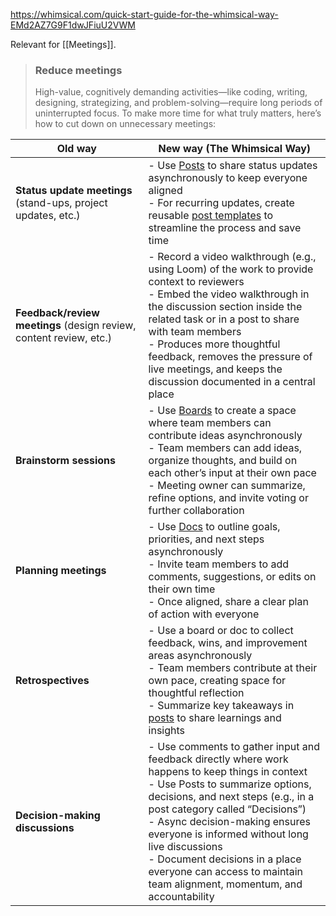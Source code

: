 https://whimsical.com/quick-start-guide-for-the-whimsical-way-EMd2AZ7G9F1dwJFiuU2VWM

Relevant for [[Meetings]].

> ### Reduce meetings
>
> High-value, cognitively demanding activities—like coding, writing, designing, strategizing, and problem-solving—require long periods of uninterrupted focus. To make more time for what truly matters, here’s how to cut down on unnecessary meetings:

| Old way                                           | New way (The Whimsical Way)       |
|--------------------------------------------------|------------------------------------------------------------------------------------------------------------------------------------------------------------------------------------------------------------------------------------------------------------------------|
| **Status update meetings** (stand-ups, project updates, etc.) | - Use [Posts](#) to share status updates asynchronously to keep everyone aligned  <br /> - For recurring updates, create reusable [post templates](#) to streamline the process and save time                                                                             |
| **Feedback/review meetings** (design review, content review, etc.) | - Record a video walkthrough (e.g., using Loom) of the work to provide context to reviewers  <br /> - Embed the video walkthrough in the discussion section inside the related task or in a post to share with team members  <br /> - Produces more thoughtful feedback, removes the pressure of live meetings, and keeps the discussion documented in a central place |
| **Brainstorm sessions**                          | - Use [Boards](#) to create a space where team members can contribute ideas asynchronously  <br /> - Team members can add ideas, organize thoughts, and build on each other’s input at their own pace  <br /> - Meeting owner can summarize, refine options, and invite voting or further collaboration              |
| **Planning meetings**                            | - Use [Docs](#) to outline goals, priorities, and next steps asynchronously  <br /> - Invite team members to add comments, suggestions, or edits on their own time  <br /> - Once aligned, share a clear plan of action with everyone                                       |
| **Retrospectives**                               | - Use a board or doc to collect feedback, wins, and improvement areas asynchronously  <br /> - Team members contribute at their own pace, creating space for thoughtful reflection  <br /> - Summarize key takeaways in [posts](#) to share learnings and insights            |
| **Decision-making discussions**                  | - Use comments to gather input and feedback directly where work happens to keep things in context  <br /> - Use Posts to summarize options, decisions, and next steps (e.g., in a post category called “Decisions”)  <br /> - Async decision-making ensures everyone is informed without long live discussions  <br /> - Document decisions in a place everyone can access to maintain team alignment, momentum, and accountability |
